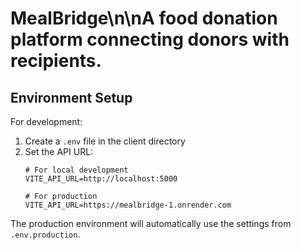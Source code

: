 # MealBridge\n\nA food donation platform connecting donors with recipients.

## Environment Setup

For development:
1. Create a `.env` file in the client directory
2. Set the API URL:
   ```
   # For local development
   VITE_API_URL=http://localhost:5000
   
   # For production
   VITE_API_URL=https://mealbridge-1.onrender.com
   ```

The production environment will automatically use the settings from `.env.production`.
